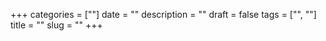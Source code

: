 +++
categories = [""]
date = ""
description = ""
draft = false
tags = ["", ""]
title = ""
slug = ""
+++
